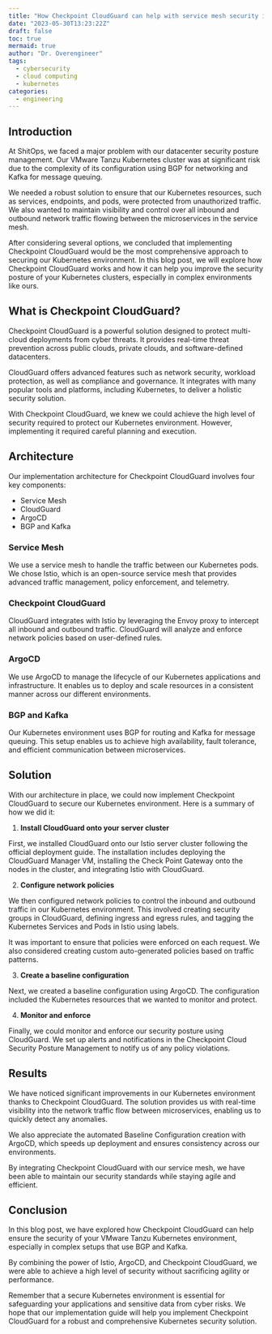 ```yaml
---
title: "How Checkpoint CloudGuard can help with service mesh security in VMware Tanzu Kubernetes environments"
date: "2023-05-30T13:23:22Z"
draft: false
toc: true
mermaid: true
author: "Dr. Overengineer"
tags:
  - cybersecurity
  - cloud computing
  - kubernetes
categories:
  - engineering
---
```


## Introduction

At ShitOps, we faced a major problem with our datacenter security posture management. Our VMware Tanzu Kubernetes cluster was at significant risk due to the complexity of its configuration using BGP for networking and Kafka for message queuing.

We needed a robust solution to ensure that our Kubernetes resources, such as services, endpoints, and pods, were protected from unauthorized traffic. We also wanted to maintain visibility and control over all inbound and outbound network traffic flowing between the microservices in the service mesh.

After considering several options, we concluded that implementing Checkpoint CloudGuard would be the most comprehensive approach to securing our Kubernetes environment. In this blog post, we will explore how Checkpoint CloudGuard works and how it can help you improve the security posture of your Kubernetes clusters, especially in complex environments like ours.

## What is Checkpoint CloudGuard?

Checkpoint CloudGuard is a powerful solution designed to protect multi-cloud deployments from cyber threats. It provides real-time threat prevention across public clouds, private clouds, and software-defined datacenters. 

CloudGuard offers advanced features such as network security, workload protection, as well as compliance and governance. It integrates with many popular tools and platforms, including Kubernetes, to deliver a holistic security solution.

With Checkpoint CloudGuard, we knew we could achieve the high level of security required to protect our Kubernetes environment. However, implementing it required careful planning and execution.

## Architecture

Our implementation architecture for Checkpoint CloudGuard involves four key components:

- Service Mesh
- CloudGuard
- ArgoCD
- BGP and Kafka

### Service Mesh

We use a service mesh to handle the traffic between our Kubernetes pods. We chose Istio, which is an open-source service mesh that provides advanced traffic management, policy enforcement, and telemetry.

### Checkpoint CloudGuard

CloudGuard integrates with Istio by leveraging the Envoy proxy to intercept all inbound and outbound traffic. CloudGuard will analyze and enforce network policies based on user-defined rules.

### ArgoCD

We use ArgoCD to manage the lifecycle of our Kubernetes applications and infrastructure. It enables us to deploy and scale resources in a consistent manner across our different environments.

### BGP and Kafka

Our Kubernetes environment uses BGP for routing and Kafka for message queuing. This setup enables us to achieve high availability, fault tolerance, and efficient communication between microservices.

## Solution

With our architecture in place, we could now implement Checkpoint CloudGuard to secure our Kubernetes environment. Here is a summary of how we did it:

1. **Install CloudGuard onto your server cluster**

First, we installed CloudGuard onto our Istio server cluster following the official deployment guide. The installation includes deploying the CloudGuard Manager VM, installing the Check Point Gateway onto the nodes in the cluster, and integrating Istio with CloudGuard.

2. **Configure network policies**

We then configured network policies to control the inbound and outbound traffic in our Kubernetes environment. This involved creating security groups in CloudGuard, defining ingress and egress rules, and tagging the Kubernetes Services and Pods in Istio using labels.

It was important to ensure that policies were enforced on each request. We also considered creating custom auto-generated policies based on traffic patterns.

3. **Create a baseline configuration**

Next, we created a baseline configuration using ArgoCD. The configuration included the Kubernetes resources that we wanted to monitor and protect.

4. **Monitor and enforce**

Finally, we could monitor and enforce our security posture using CloudGuard. We set up alerts and notifications in the Checkpoint Cloud Security Posture Management to notify us of any policy violations.

## Results

We have noticed significant improvements in our Kubernetes environment thanks to Checkpoint CloudGuard. The solution provides us with real-time visibility into the network traffic flow between microservices, enabling us to quickly detect any anomalies.

We also appreciate the automated Baseline Configuration creation with ArgoCD, which speeds up deployment and ensures consistency across our environments.

By integrating Checkpoint CloudGuard with our service mesh, we have been able to maintain our security standards while staying agile and efficient.

## Conclusion

In this blog post, we have explored how Checkpoint CloudGuard can help ensure the security of your VMware Tanzu Kubernetes environment, especially in complex setups that use BGP and Kafka.

By combining the power of Istio, ArgoCD, and Checkpoint CloudGuard, we were able to achieve a high level of security without sacrificing agility or performance. 

Remember that a secure Kubernetes environment is essential for safeguarding your applications and sensitive data from cyber risks. We hope that our implementation guide will help you implement Checkpoint CloudGuard for a robust and comprehensive Kubernetes security solution.